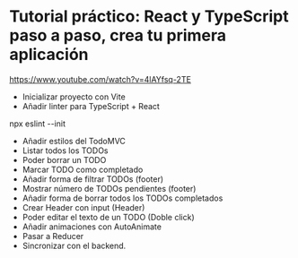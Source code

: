 # Tutorial práctico: React y TypeScript paso a paso, crea tu primera aplicación

https://www.youtube.com/watch?v=4lAYfsq-2TE


- Inicializar proyecto con Vite
- Añadir linter para TypeScript + React

npx eslint --init

- Añadir estilos del TodoMVC
- Listar todos los TODOs
- Poder borrar un TODO
- Marcar TODO como completado
- Añadir forma de filtrar TODOs (footer)
- Mostrar número de TODOs pendientes (footer)
- Añadir forma de borrar todos los TODOs completados
- Crear Header con input (Header)
- Poder editar el texto de un TODO (Doble click) 
- Añadir animaciones con AutoAnimate
- Pasar a Reducer
- Sincronizar con el backend.
